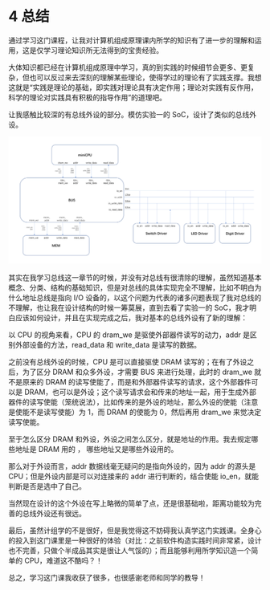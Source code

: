 # 4 总结

通过学习这门课程，让我对计算机组成原理课内所学的知识有了进一步的理解和运用，这是仅学习理论知识所无法得到的宝贵经验。

大体知识都已经在计算机组成原理中学习，真的到实践的时候细节会更多、更复杂，但也可以反过来去深刻的理解某些理论，使得学过的理论有了实践支撑。我想这就是“实践是理论的基础，即实践对理论具有决定作用；理论对实践有反作用，科学的理论对实践具有积极的指导作用”的道理吧。

让我感触比较深的有总线外设的部分。模仿实验一的 SoC，设计了类似的总线外设。

![总线外设规划图](../_images/%E6%80%BB%E7%BA%BF%E5%A4%96%E8%AE%BE%E8%A7%84%E5%88%92%E5%9B%BE.png)

其实在我学习总线这一章节的时候，并没有对总线有很清除的理解，虽然知道基本概念、分类、结构的基础知识，但是对总线的具体实现完全不理解，比如不明白为什么地址总线是指向 I/O 设备的，以这个问题为代表的诸多问题表现了我对总线的不理解，也让我在设计结构的时候一筹莫展，直到去看了实验一的 SoC，我才明白应该如何设计，并且在实现完成之后，我对基本的总线外设有了新的理解：

以 CPU 的视角来看，CPU 的 dram_we 是驱使外部器件读写的动力，addr 是区别外部设备的方法，read_data 和 write_data 是读写的数据。

之前没有总线外设的时候，CPU 是可以直接驱使 DRAM 读写的；在有了外设之后，为了区分 DRAM 和众多外设，才需要 BUS 来进行处理，此时的 dram_we 就不是原来的 DRAM 的读写使能了，而是和外部器件读写的请求，这个外部器件可以是 DRAM，也可以是外设；这个读写请求会和传来的地址一起，用于生成外部器件的读写使能（笼统说法），比如传来的是外设的地址，那么外设的使能（注意是使能不是读写使能）为 1，而 DRAM 的使能为 0，然后再用 dram_we 来觉决定读写使能。

至于怎么区分 DRAM 和外设，外设之间怎么区分，就是地址的作用。我去规定哪些地址是 DRAM 用的 ， 哪些地址又是哪些外设用的。

那么对于外设而言，addr 数据线毫无疑问的是指向外设的，因为 addr 的源头是 CPU；但是外设内部是可以对连接来的 addr 进行判断的，结合使能 io_en，就能判断是否是选中了自己。

当然现在设计的这个外设在写上略微的简单了点，还是很基础啦，距离功能较为完善的总线外设还有很远。

最后，虽然计组学的不是很好，但是我觉得这不妨碍我认真学这门实践课。全身心的投入到这门课里是一种很好的体验（对比：之前软件构造实践时间非常紧，设计也不完善，只做个半成品其实是很让人气馁的）；而且能够利用所学知识造一个简单的 CPU，难道这不酷吗？！

总之，学习这门课我收获了很多，也很感谢老师和同学的教导！